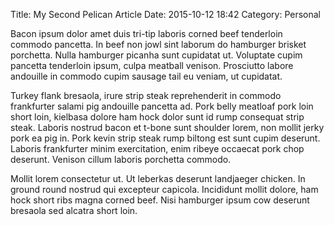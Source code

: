 Title: My Second Pelican Article
Date: 2015-10-12 18:42
Category: Personal

Bacon ipsum dolor amet duis tri-tip laboris corned beef tenderloin
commodo pancetta. In beef non jowl sint laborum do hamburger brisket
porchetta. Nulla hamburger picanha sunt cupidatat ut. Voluptate cupim
pancetta tenderloin ipsum, culpa meatball venison. Prosciutto labore
andouille in commodo cupim sausage tail eu veniam, ut cupidatat.

Turkey flank bresaola, irure strip steak reprehenderit in commodo
frankfurter salami pig andouille pancetta ad. Pork belly meatloaf pork
loin short loin, kielbasa dolore ham hock dolor sunt id rump consequat
strip steak. Laboris nostrud bacon et t-bone sunt shoulder lorem, non
mollit jerky pork ea pig in. Pork kevin strip steak rump biltong est
sunt cupim deserunt. Laboris frankfurter minim exercitation, enim
ribeye occaecat pork chop deserunt. Venison cillum laboris porchetta
commodo.

Mollit lorem consectetur ut. Ut leberkas deserunt landjaeger
chicken. In ground round nostrud qui excepteur capicola. Incididunt
mollit dolore, ham hock short ribs magna corned beef. Nisi hamburger
ipsum cow deserunt bresaola sed alcatra short loin.
